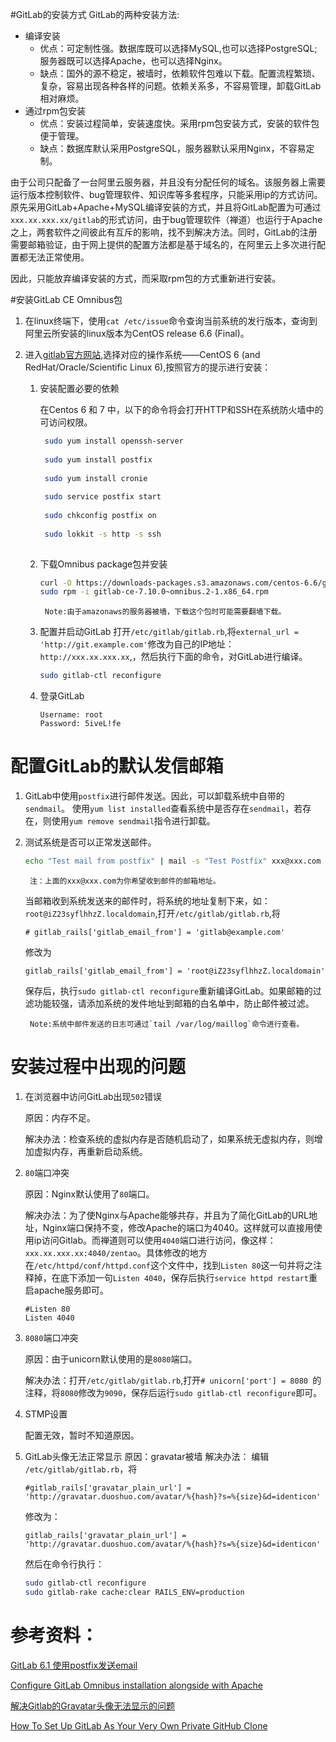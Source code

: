 #GitLab的安装方式
GitLab的两种安装方法:

* 编译安装
	* 优点：可定制性强。数据库既可以选择MySQL,也可以选择PostgreSQL;服务器既可以选择Apache，也可以选择Nginx。
	* 缺点：国外的源不稳定，被墙时，依赖软件包难以下载。配置流程繁琐、复杂，容易出现各种各样的问题。依赖关系多，不容易管理，卸载GitLab相对麻烦。
* 通过rpm包安装
	* 优点：安装过程简单，安装速度快。采用rpm包安装方式，安装的软件包便于管理。
	* 缺点：数据库默认采用PostgreSQL，服务器默认采用Nginx，不容易定制。

由于公司只配备了一台阿里云服务器，并且没有分配任何的域名。该服务器上需要运行版本控制软件、bug管理软件、知识库等多套程序，只能采用ip的方式访问。原先采用GitLab+Apache+MySQL编译安装的方式，并且将GitLab配置为可通过`xxx.xx.xxx.xx/gitlab`的形式访问，由于bug管理软件（禅道）也运行于Apache之上，两套软件之间彼此有互斥的影响，找不到解决方法。同时，GitLab的注册需要邮箱验证，由于网上提供的配置方法都是基于域名的，在阿里云上多次进行配置都无法正常使用。

因此，只能放弃编译安装的方式，而采取rpm包的方式重新进行安装。

#安装GitLab CE Omnibus包
1. 在linux终端下，使用`cat /etc/issue`命令查询当前系统的发行版本，查询到阿里云所安装的linux版本为CentOS release 6.6 (Final)。

2. 进入[gitlab官方网站](https://about.gitlab.com/downloads/),选择对应的操作系统——CentOS 6 (and RedHat/Oracle/Scientific Linux 6),按照官方的提示进行安装：

	1. 安装配置必要的依赖
		
		在Centos 6 和 7 中，以下的命令将会打开HTTP和SSH在系统防火墙中的可访问权限。
		
	   ```bash
		sudo yum install openssh-server
		
		sudo yum install postfix
		
		sudo yum install cronie
		
		sudo service postfix start
		
		sudo chkconfig postfix on
		
		sudo lokkit -s http -s ssh
		
		```

	2. 下载Omnibus package包并安装
		
		```bash
		curl -O https://downloads-packages.s3.amazonaws.com/centos-6.6/gitlab-ce-7.10.0~omnibus.2-1.x86_64.rpm
		sudo rpm -i gitlab-ce-7.10.0~omnibus.2-1.x86_64.rpm
		```
			Note:由于amazonaws的服务器被墙，下载这个包时可能需要翻墙下载。
	3. 配置并启动GitLab
	   打开`/etc/gitlab/gitlab.rb`,将`external_url = 'http://git.example.com'`修改为自己的IP地址：`http://xxx.xx.xxx.xx`,，然后执行下面的命令，对GitLab进行编译。
		
		```bash
		sudo gitlab-ctl reconfigure
		```
		
	4. 登录GitLab
		
		```
		Username: root 
		Password: 5iveL!fe
		```
		
# 配置GitLab的默认发信邮箱
1. GitLab中使用`postfix`进行邮件发送。因此，可以卸载系统中自带的`sendmail`。
使用`yum list installed`查看系统中是否存在`sendmail`，若存在，则使用`yum remove sendmail`指令进行卸载。
2. 测试系统是否可以正常发送邮件。
	```bash
	echo "Test mail from postfix" | mail -s "Test Postfix" xxx@xxx.com
	```
	
		注：上面的xxx@xxx.com为你希望收到邮件的邮箱地址。
	当邮箱收到系统发送来的邮件时，将系统的地址复制下来，如：`root@iZ23syflhhzZ.localdomain`,打开`/etc/gitlab/gitlab.rb`,将
	
	```
	# gitlab_rails['gitlab_email_from'] = 'gitlab@example.com' 
   ```
	
	修改为
	
	``` 
	gitlab_rails['gitlab_email_from'] = 'root@iZ23syflhhzZ.localdomain' 
	```
	保存后，执行`sudo gitlab-ctl reconfigure`重新编译GitLab。如果邮箱的过滤功能较强，请添加系统的发件地址到邮箱的白名单中，防止邮件被过滤。

		Note:系统中邮件发送的日志可通过`tail /var/log/maillog`命令进行查看。
 
 
# 安装过程中出现的问题
1. 在浏览器中访问GitLab出现`502`错误

	原因：内存不足。
	
	解决办法：检查系统的虚拟内存是否随机启动了，如果系统无虚拟内存，则增加虚拟内存，再重新启动系统。

2. `80`端口冲突

	原因：Nginx默认使用了`80`端口。
	
	解决办法：为了使Nginx与Apache能够共存，并且为了简化GitLab的URL地址，Nginx端口保持不变，修改Apache的端口为4040。这样就可以直接用使用ip访问Gitlab。而禅道则可以使用`4040`端口进行访问，像这样：`xxx.xx.xxx.xx:4040/zentao`。具体修改的地方在`/etc/httpd/conf/httpd.conf`这个文件中，找到`Listen 80`这一句并将之注释掉，在底下添加一句`Listen 4040`，保存后执行`service httpd restart`重启apache服务即可。
	
	```
	#Listen 80 
	Listen 4040 
	```
3. `8080`端口冲突
  
	原因：由于unicorn默认使用的是`8080`端口。
	
	解决办法：打开`/etc/gitlab/gitlab.rb`,打开`# unicorn['port'] = 8080 `的注释，将`8080`修改为`9090`，保存后运行`sudo gitlab-ctl reconfigure`即可。
	
4. STMP设置

	配置无效，暂时不知道原因。
	
5. GitLab头像无法正常显示
	原因：gravatar被墙
	解决办法：
	编辑 `/etc/gitlab/gitlab.rb`，将
	
	```
	#gitlab_rails['gravatar_plain_url'] = 'http://gravatar.duoshuo.com/avatar/%{hash}?s=%{size}&d=identicon'
	```
	
	修改为：
	
	```
	gitlab_rails['gravatar_plain_url'] = 'http://gravatar.duoshuo.com/avatar/%{hash}?s=%{size}&d=identicon'
	```
	然后在命令行执行：
	
	```bash
	sudo gitlab-ctl reconfigure 
	sudo gitlab-rake cache:clear RAILS_ENV=production
	```
	

# 参考资料：

[GitLab 6.1 使用postfix发送email](http://www.07net01.com/program/641580.html)

[Configure GitLab Omnibus installation alongside with Apache](http://devonoid.net/configure-gitlab-omnibus-installation-alongside-with-apache/)

[解决Gitlab的Gravatar头像无法显示的问题](http://my.oschina.net/anylain/blog/355797)

[How To Set Up GitLab As Your Very Own Private GitHub Clone](https://www.digitalocean.com/community/tutorials/how-to-set-up-gitlab-as-your-very-own-private-github-clone)
	